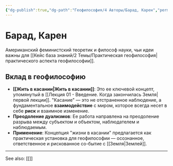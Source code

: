 ```yaml
---
{"dg-publish":true,"dg-path":"Геофилософия/4 Авторы/Барад, Карен","permalink":"/geofilosofiya/4-avtory/barad-karen/"}
---
```


# Барад, Карен

Американский феминистский теоретик и философ науки, чьи идеи важны для [[Кейс база знаний/2 Темы/Практическая геофилософия\|практического аспекта геофилософии]].

## Вклад в геофилософию
- **[[Жить в касании\|Жить в касании]]**: Это ее ключевой концепт, упомянутый в [[Лекция 01 - Введение. Когда закончилась Земля\|первой лекции]]. "Касание" — это не отстраненное наблюдение, а фундаментальное **взаимодействие** с миром, которое всегда несет в себе **риск** и взаимное изменение.
- **Преодоление дуализмов**: Ее работа направлена на преодоление разрыва между субъектом и объектом, наблюдателем и наблюдаемым.
- **Применение**: Концепция "жизни в касании" предлагается как практическая установка для геофилософии — осознанное, ответственное и рискованное со-бытие с [[Земля\|Землей]].






---
See also:
[[]]
